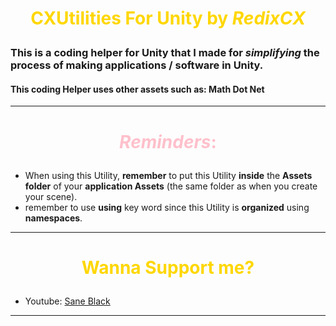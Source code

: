 # <span style="color: gold;"><p style="text-align:center">**CXUtilities**</span> For Unity by <span style="color: gold;">***RedixCX***</p></span>

### This is a **coding helper** for **Unity** that I made for ***simplifying*** the process of making applications / software in Unity.
#### This coding Helper uses other assets such as: **Math Dot Net**
---

# <p style="text-align:center; color: pink;">***Reminders***:</p>
 + When using this Utility, **remember** to put this Utility **inside** the **Assets folder** of your **application Assets** (the same folder as when you create your scene).
 + remember to use **using** key word since this Utility is **organized** using **namespaces**.

---

# <p style="text-align:center; color: gold;">Wanna **Support me?**</p>
- Youtube: [Sane Black](https://www.youtube.com/channel/UCeWOIblCJFy5xjJ1OwLsFJQ)

---